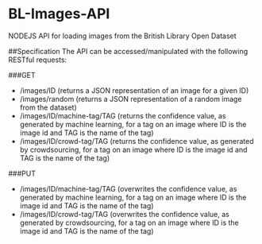 BL-Images-API
=============

NODEJS API for loading images from the British Library Open Dataset

##Specification
The API can be accessed/manipulated with the following RESTful requests:

###GET
* /images/ID (returns a JSON representation of an image for a given ID)
* /images/random (returns a JSON representation of a random image from the dataset)
* /images/ID/machine-tag/TAG (returns the confidence value, as generated by machine learning, for a tag on an image where ID is the image id and TAG is the name of the tag)
* /images/ID/crowd-tag/TAG (returns the confidence value, as generated by crowdsourcing, for a tag on an image where ID is the image id and TAG is the name of the tag)

###PUT
* /images/ID/machine-tag/TAG (overwrites the confidence value, as generated by machine learning, for a tag on an image where ID is the image id and TAG is the name of the tag)
* /images/ID/crowd-tag/TAG (overwrites the confidence value, as generated by crowdsourcing, for a tag on an image where ID is the image id and TAG is the name of the tag)
